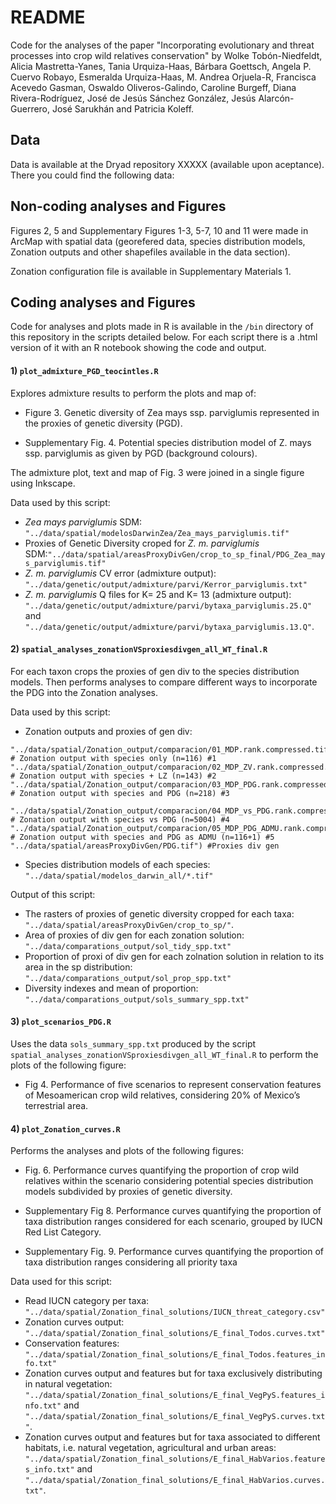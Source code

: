 # README

Code for the analyses of the paper "Incorporating evolutionary and threat processes into crop wild relatives conservation" by Wolke Tobón-Niedfeldt, 
Alicia Mastretta-Yanes, Tania Urquiza-Haas, Bárbara Goettsch, Angela P. Cuervo Robayo, Esmeralda Urquiza-Haas, M. Andrea Orjuela-R, Francisca Acevedo Gasman, Oswaldo Oliveros-Galindo, Caroline Burgeff, Diana Rivera-Rodríguez, José de Jesús Sánchez González, Jesús Alarcón-Guerrero, José Sarukhán and Patricia Koleff.


## Data

Data is available at the Dryad repository XXXXX (available upon aceptance). There you could find the following data:


## Non-coding analyses and Figures

Figures 2, 5 and Supplementary Figures 1-3, 5-7, 10 and 11   were made in ArcMap with spatial data (georefered data, species distribution models, Zonation outputs and other shapefiles available in the data section).

Zonation configuration file is available in Supplementary Materials 1.


## Coding analyses and Figures

Code for analyses and plots made in R is available in the `/bin` directory of this repository in the scripts detailed below. For each script there is a .html version of it with an R notebook showing the code and output.


#### 1) `plot_admixture_PGD_teocintles.R`

Explores admixture results to perform the plots and map of: 

* Figure 3. Genetic diversity of Zea mays ssp. parviglumis represented in the proxies of genetic diversity (PGD).

* Supplementary Fig. 4. Potential species distribution model of Z. mays ssp. parviglumis as given by PGD (background colours).

The admixture plot, text and map of Fig. 3 were joined in a single figure using Inkscape.


Data used by this script:


* *Zea mays parviglumis* SDM: `"../data/spatial/modelosDarwinZea/Zea_mays_parviglumis.tif"`
* Proxies of Genetic Diversity croped for *Z. m. parviglumis* SDM:`"../data/spatial/areasProxyDivGen/crop_to_sp_final/PDG_Zea_mays_parviglumis.tif"`
* *Z. m. parviglumis* CV error (admixture output): `"../data/genetic/output/admixture/parvi/Kerror_parviglumis.txt"`
* *Z. m. parviglumis* Q files for K= 25 and K= 13 (admixture output):
`"../data/genetic/output/admixture/parvi/bytaxa_parviglumis.25.Q"` and `"../data/genetic/output/admixture/parvi/bytaxa_parviglumis.13.Q"`.

#### 2) `spatial_analyses_zonationVSproxiesdivgen_all_WT_final.R`

For each taxon crops the proxies of gen div to the species distribution models. Then performs analyses to compare different ways to incorporate the PDG into the Zonation analyses. 

Data used by this script:

* Zonation outputs and proxies of gen div:
```
"../data/spatial/Zonation_output/comparacion/01_MDP.rank.compressed.tif", # Zonation output with species only (n=116) #1
"../data/spatial/Zonation_output/comparacion/02_MDP_ZV.rank.compressed.tif", # Zonation output with species + LZ (n=143) #2
"../data/spatial/Zonation_output/comparacion/03_MDP_PDG.rank.compressed.tif", # Zonation output with species and PDG (n=218) #3
 "../data/spatial/Zonation_output/comparacion/04_MDP_vs_PDG.rank.compressed.tif", # Zonation output with species vs PDG (n=5004) #4
"../data/spatial/Zonation_output/comparacion/05_MDP_PDG_ADMU.rank.compressed.tif", # Zonation output with species and PDG as ADMU (n=116+1) #5
"../data/spatial/areasProxyDivGen/PDG.tif") #Proxies div gen 
```

* Species distribution models of each species: `"../data/spatial/modelos_darwin_all/*.tif"`

Output of this script:

* The rasters of proxies of genetic diversity cropped for each taxa: `"../data/spatial/areasProxyDivGen/crop_to_sp/"`.
* Area of proxies of div gen for each zonation solution: `"../data/comparations_output/sol_tidy_spp.txt"`
* Proportion of proxi of div gen for each zolnation solution in relation to its area in the sp distribution: `"../data/comparations_output/sol_prop_spp.txt"`
* Diversity indexes and mean of proportion: `"../data/comparations_output/sols_summary_spp.txt"`

#### 3) `plot_scenarios_PDG.R`

Uses the data `sols_summary_spp.txt` produced by the script `spatial_analyses_zonationVSproxiesdivgen_all_WT_final.R` to perform the plots of the following figure:

* Fig 4. Performance of five scenarios to represent conservation features of Mesoamerican crop wild relatives, considering 20% of Mexico’s terrestrial area.


#### 4) `plot_Zonation_curves.R`
Performs the analyses and plots of the following figures:

* Fig. 6. Performance curves quantifying the proportion of crop wild relatives within the scenario considering potential species distribution models subdivided by proxies of genetic diversity.

* Supplementary Fig 8. Performance curves quantifying the proportion of taxa
distribution ranges considered for each scenario, grouped by IUCN Red List
Category.

* Supplementary Fig. 9. Performance curves quantifying the proportion of taxa
distribution ranges considering all priority taxa


Data used for this script:

* Read IUCN category per taxa: `"../data/spatial/Zonation_final_solutions/IUCN_threat_category.csv"`
* Zonation curves output: `"../data/spatial/Zonation_final_solutions/E_final_Todos.curves.txt"`
* Conservation features: `"../data/spatial/Zonation_final_solutions/E_final_Todos.features_info.txt"`
* Zonation curves output and features but for taxa exclusively distributing in natural vegetation: `"../data/spatial/Zonation_final_solutions/E_final_VegPyS.features_info.txt"` and `"../data/spatial/Zonation_final_solutions/E_final_VegPyS.curves.txt"`.
* Zonation curves output and features but for taxa associated to different habitats, i.e. natural vegetation, agricultural and urban areas: `"../data/spatial/Zonation_final_solutions/E_final_HabVarios.features_info.txt"` and `"../data/spatial/Zonation_final_solutions/E_final_HabVarios.curves.txt"`.
